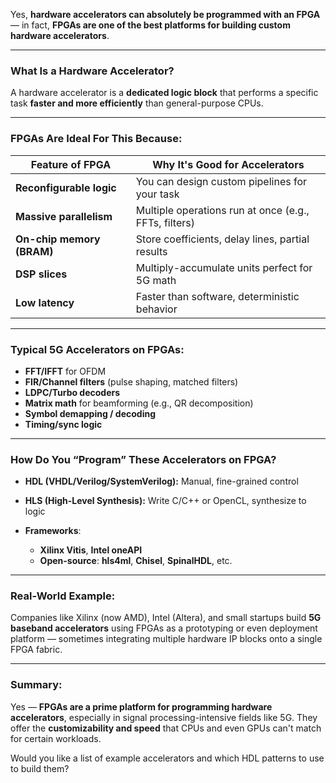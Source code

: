Yes, **hardware accelerators can absolutely be programmed with an FPGA** — in fact, **FPGAs are one of the best platforms for building custom hardware accelerators**.

---

### **What Is a Hardware Accelerator?**

A hardware accelerator is a **dedicated logic block** that performs a specific task **faster and more efficiently** than general-purpose CPUs.

---

### **FPGAs Are Ideal For This Because:**

| Feature of FPGA           | Why It's Good for Accelerators                        |
| ------------------------- | ----------------------------------------------------- |
| **Reconfigurable logic**  | You can design custom pipelines for your task         |
| **Massive parallelism**   | Multiple operations run at once (e.g., FFTs, filters) |
| **On-chip memory (BRAM)** | Store coefficients, delay lines, partial results      |
| **DSP slices**            | Multiply-accumulate units perfect for 5G math         |
| **Low latency**           | Faster than software, deterministic behavior          |

---

### **Typical 5G Accelerators on FPGAs:**

* **FFT/IFFT** for OFDM
* **FIR/Channel filters** (pulse shaping, matched filters)
* **LDPC/Turbo decoders**
* **Matrix math** for beamforming (e.g., QR decomposition)
* **Symbol demapping / decoding**
* **Timing/sync logic**

---

### **How Do You “Program” These Accelerators on FPGA?**

* **HDL (VHDL/Verilog/SystemVerilog):** Manual, fine-grained control
* **HLS (High-Level Synthesis):** Write C/C++ or OpenCL, synthesize to logic
* **Frameworks**:

  * **Xilinx Vitis**, **Intel oneAPI**
  * **Open-source**: **hls4ml**, **Chisel**, **SpinalHDL**, etc.

---

### **Real-World Example:**

Companies like Xilinx (now AMD), Intel (Altera), and small startups build **5G baseband accelerators** using FPGAs as a prototyping or even deployment platform — sometimes integrating multiple hardware IP blocks onto a single FPGA fabric.

---

### Summary:

Yes — **FPGAs are a prime platform for programming hardware accelerators**, especially in signal processing-intensive fields like 5G. They offer the **customizability and speed** that CPUs and even GPUs can't match for certain workloads.

Would you like a list of example accelerators and which HDL patterns to use to build them?
